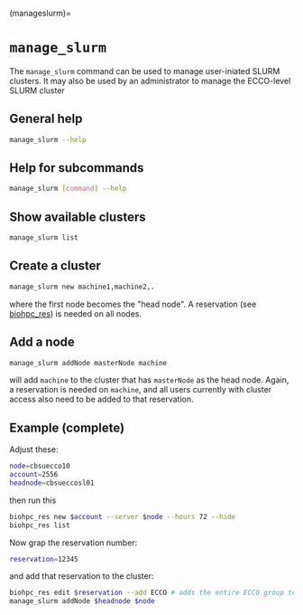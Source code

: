(manageslurm)=
# `manage_slurm`

The `manage_slurm` command can be used to manage user-iniated SLURM clusters. It may also be used by an administrator to manage the ECCO-level SLURM cluster

## General help

```bash
manage_slurm --help
```

## Help for subcommands

```bash
manage_slurm [command] --help
```

## Show available clusters

```bash
manage_slurm list
``` 

## Create a cluster

```bash
manage_slurm new machine1,machine2,.
```
where the first node becomes the "head node". A reservation (see [biohpc_res](biohpcres)) is needed on all nodes. 

## Add a node

```bash
manage_slurm addNode masterNode machine
```

will add `machine` to the cluster that has `masterNode` as the head node. Again, a reservation is needed on `machine`, and all users currently with cluster access also need to be added to that reservation.

## Example (complete)

Adjust these:

```bash
node=cbsuecco10
account=2556
headnode=cbsueccosl01
```

then run this

```bash
biohpc_res new $account --server $node --hours 72 --hide 
biohpc_res list
```

Now grap the reservation number:

```bash
reservation=12345
```

and add that reservation to the cluster:

```bash
biohpc_res edit $reservation --add ECCO # adds the entire ECCO group to the reservation
manage_slurm addNode $headnode $node 
```

